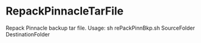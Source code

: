 # RepackPinnacleTarFile
Repack Pinnacle backup tar file.
Usage:
sh rePackPinnBkp.sh SourceFolder DestinationFolder
